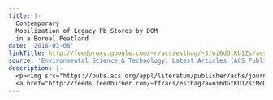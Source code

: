 ```yaml
---
title: |-
  Contemporary
  Mobilization of Legacy Pb Stores by DOM
  in a Boreal Peatland
date: '2018-03-08'
linkTitle: http://feedproxy.google.com/~r/acs/esthag/~3/oi6dGtKU1Zs/acs.est.7b06577
source: 'Environmental Science & Technology: Latest Articles (ACS Publications)'
description: |-
  <p><img src="https://pubs.acs.org/appl/literatum/publisher/achs/journals/content/esthag/0/esthag.ahead-of-print/acs.est.7b06577/20180307/images/medium/es-2017-06577c_0005.gif" alt="TOC Graphic"/></p><div><cite>Environmental Science & Technology</cite></div><div>DOI: 10.1021/acs.est.7b06577</div><div class="feedflare">
  <a href="http://feeds.feedburner.com/~ff/acs/esthag?a=oi6dGtKU1Zs:MoDCOt0h1Dk:yIl2AUoC8zA"><img src="http://feeds.feedburner.com/~ff/acs/esthag?d=yIl2AUoC8zA" border="0"></img></a>
---
```

